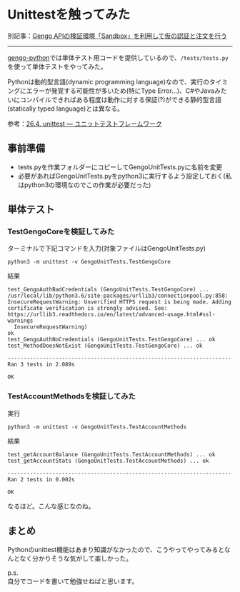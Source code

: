 # Unittestを触ってみた

別記事：[Gengo APIの検証環境「Sandbox」を利用して仮の認証と注文を行う](README.md)

------------------

[gengo-python](https://github.com/gengo/gengo-python)では単体テスト用コードを提供しているので、```/tests/tests.py```を使って単体テストをやってみた。

Pythonは動的型言語(dynamic programming language)なので、実行のタイミングにエラーが発覚する可能性が多いため(特にType Error...)、C#やJavaみたいにコンパイルできればある程度は動作に対する保証(?)ができる静的型言語(statically typed language)とは異なる。

参考：[26.4. unittest — ユニットテストフレームワーク](https://docs.python.jp/3/library/unittest.html)

## 事前準備
- tests.pyを作業フォルダーにコピーしてGengoUnitTests.pyに名前を変更
- 必要があればGengoUnitTests.pyをpython3に実行するよう設定しておく(私はpython3の環境なのでこの作業が必要だった)

## 単体テスト

### TestGengoCoreを検証してみた
ターミナルで下記コマンドを入力(対象ファイルはGengoUnitTests.py)

```python3 -m unittest -v GengoUnitTests.TestGengoCore```

結果
```
test_GengoAuthBadCredentials (GengoUnitTests.TestGengoCore) ... /usr/local/lib/python3.6/site-packages/urllib3/connectionpool.py:858: InsecureRequestWarning: Unverified HTTPS request is being made. Adding certificate verification is strongly advised. See: https://urllib3.readthedocs.io/en/latest/advanced-usage.html#ssl-warnings
  InsecureRequestWarning)
ok
test_GengoAuthNoCredentials (GengoUnitTests.TestGengoCore) ... ok
test_MethodDoesNotExist (GengoUnitTests.TestGengoCore) ... ok

----------------------------------------------------------------------
Ran 3 tests in 2.089s

OK
```

### TestAccountMethodsを検証してみた
実行

```python3 -m unittest -v GengoUnitTests.TestAccountMethods```

結果
```
test_getAccountBalance (GengoUnitTests.TestAccountMethods) ... ok
test_getAccountStats (GengoUnitTests.TestAccountMethods) ... ok

----------------------------------------------------------------------
Ran 2 tests in 0.002s

OK
```

なるほど。こんな感じなのね。

## まとめ
Pythonのunittest機能はあまり知識がなかったので、こうやってやってみるとなんとなく分かりそうな気がして楽しかった。

p.s.<br/>
自分でコードを書いて勉強せねばと思います。
